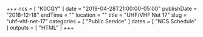 +++
ncs = [ "K0CGY" ]
date = "2019-04-28T21:00:00-05:00"
publishDate = "2018-12-18"
endTime = ""
location = ""
title = "UHF/VHF Net 17"
slug = "uhf-vhf-net-17"
categories = [ "Public Service" ]
dates = [ "NCS Schedule" ]
outputs = [ "HTML" ]
+++
